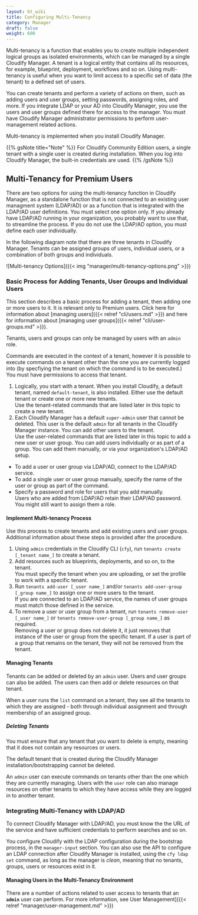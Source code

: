 ```yaml
---
layout: bt_wiki
title: Configuring Multi-Tenancy
category: Manager
draft: false
weight: 600
---
```

Multi-tenancy is a function that enables you to create multiple independent logical groups as isolated environments, which can be managed by a single Cloudify Manager. A tenant is a logical entity that contains all its resources, for example, blueprint, deployment, workflows and so on. Using multi-tenancy is useful when you want to limit access to a specific set of data (the tenant) to a defined set of users.

You can create tenants and perform a variety of actions on them, such as adding users and user groups, setting passwords, assigning roles, and more. If you integrate LDAP or your AD into Cloudify Manager, you use the users and user groups defined there for access to the manager. You must have Cloudify Manager administrator permissions to perform user-management related actions.

Multi-tenancy is implemented when you install Cloudify Manager.

{{% gsNote title="Note" %}}
For Cloudify Community Edition users, a single tenant with a single user is created during installation. When you log into Cloudify Manager, the built-in credentials are used.
{{% /gsNote %}}

## Multi-Tenancy for Premium Users

There are two options for using the multi-tenancy function in Cloudify Manager, as a standalone function that is not connected to an existing user managment system (LDAP/AD) or as a function that is integrated with the LDAP/AD user definitions. You must select one option only. If you already have LDAP/AD running in your organization, you probably want to use that, to streamline the process. If you do not use the LDAP/AD option, you must define each user individually.

In the following diagram note that there are three tenants in Cloudify Manager. Tenants can be assigned groups of users, individual users, or a combination of both groups and individuals.
 
![Multi-tenancy Options]({{< img "manager/multi-tenancy-options.png" >}})

### Basic Process for Adding Tenants, User Groups and Individual Users

This section describes a basic process for adding a tenant, then adding one or more users to it. It is relevant only to Premium users. Click here for information about [managing users]({{< relref "cli/users.md" >}}) and here for information about [managing user groups]({{< relref "cli/user-groups.md" >}}).

Tenants, users and groups can only be managed by users with an `admin` role. 

Commands are executed in the context of a tenant, however it is possible to execute commands on a tenant other than the one you are currently logged into (by specfiying the tenant on which the command is to be executed.) You must have permissions to access that tenant.

1. Logically, you start with a tenant. When you install Cloudify, a default tenant, named `default-tenant`, is also installed. Either use the default tenant or create one or more new tenants.  
  Use the tenant-related commands that are listed later in this topic to create a new tenant.
2. Each Cloudify Manager has a default `super-admin` user that cannot be deleted. This user is the default `admin` for all tenants in the Cloudify Manager instance. You can add other users to the tenant.  
  Use the user-related commands that are listed later in this topic to add a new user or user group.
  You can add users individually or as part of a group. You can add them manually, or via your organization's LDAP/AD setup.  
  * To add a user or user group via LDAP/AD, connect to the LDAP/AD service.
  * To add a single user or user group manually, specify the name of the user or group as part of the command.  
  * Specify a password and role for users that you add manually.  
    Users who are added from LDAP/AD retain their LDAP/AD password. You might still want to assign them a role.

#### Implement Multi-tenancy Process

Use this process to create tenants and add existing users and user groups. Additional information about these steps is provided after the procedure.

1. Using `admin` credentials in the Cloudify CLI (`cfy`), run `tenants create [_tenant name_]` to create a tenant.
2. Add resources such as blueprints, deployments, and so on, to the tenant.   
   You must specify the tenant when you are uploading, or set the profile to work with a specific tenant.
3. Run `tenants add-user [_user name_]` and/or `tenants add-user-group [_group name_]` to assign one or more users to the tenant.   
   If you are connected to an LDAP/AD service, the names of user groups must match those defined in the service.   
4. To remove a user or user group from a tenant, run `tenants remove-user [_user name_]` or `tenants remove-user-group [_group name_]` as required.  
   Removing a user or group does not delete it, it just removes that instance of the user or group from the specific tenant. If a user is part of a group that remains on the tenant, they will not be removed from the tenant.

#### Managing Tenants

Tenants can be added or deleted by an `admin` user. Users and user groups can also be added. The users can then add or delete resources on that tenant.

When a user runs the `list` command on a tenant, they see all the tenants to which they are assigned - both through individual assignment and through membership of an assigned group.


##### Deleting Tenants

You must ensure that any tenant that you want to delete is empty, meaning that it does not contain any resources or users.

The default tenant that is created during the Cloudify Manager installation/bootstrapping cannot be deleted.

An `admin` user can execute commands on tenants other than the one which they are currently managing. Users with the `user` role can also manage resources on other tenants to which they have access while they are logged in to another tenant.


### Integrating Multi-Tenancy with LDAP/AD

To connect Cloudify Manager with LDAP/AD, you must know the the URL of the service and have sufficient credentials to perform searches and so on. 

You configure Cloudify with the LDAP configuration during the bootstrap process, in the `manager-input` section. You can also use the API to configure an LDAP connection after Cloudify Manager is installed, using the `cfy ldap set` command, as long as the manager is _clean_, meaning that no tenants, groups, users or resources exist in it.

#### Managing Users in the Multi-Tenancy Environment

There are a number of actions related to user access to tenants that an **`admin`** user can perform. For more information, see User Management]({{< relref "manager/user-management.md" >}})




